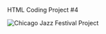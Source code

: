 HTML Coding Project #4

![Chicago Jazz Festival Project](https://user-images.githubusercontent.com/95934365/184996456-c165588e-afcd-47a4-8598-d0a92f0dc790.png)

